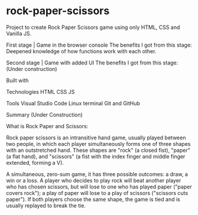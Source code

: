 # rock-paper-scissors

Project to create Rock Paper Scissors game using only HTML, CSS and Vanilla JS.

First stage | Game in the browser console
The benefits I got from this stage:
Deepened knowledge of how functions work with each other.

Second stage | Game with added UI
The benefits I got from this stage:
(Under construction)

Built with

Technologies
HTML
CSS
JS

Tools
Visual Studio Code
Linux terminal
Git and GitHub

Summary
(Under Construction)

What is Rock Paper and Scissors:

Rock paper scissors is an intransitive hand game, usually played between two people, in which each player simultaneously forms one of three shapes with an outstretched hand. These shapes are "rock" (a closed fist), "paper" (a flat hand), and "scissors" (a fist with the index finger and middle finger extended, forming a V). 

A simultaneous, zero-sum game, it has three possible outcomes: a draw, a win or a loss. A player who decides to play rock will beat another player who has chosen scissors, but will lose to one who has played paper ("paper covers rock"); a play of paper will lose to a play of scissors ("scissors cuts paper"). If both players choose the same shape, the game is tied and is usually replayed to break the tie.


